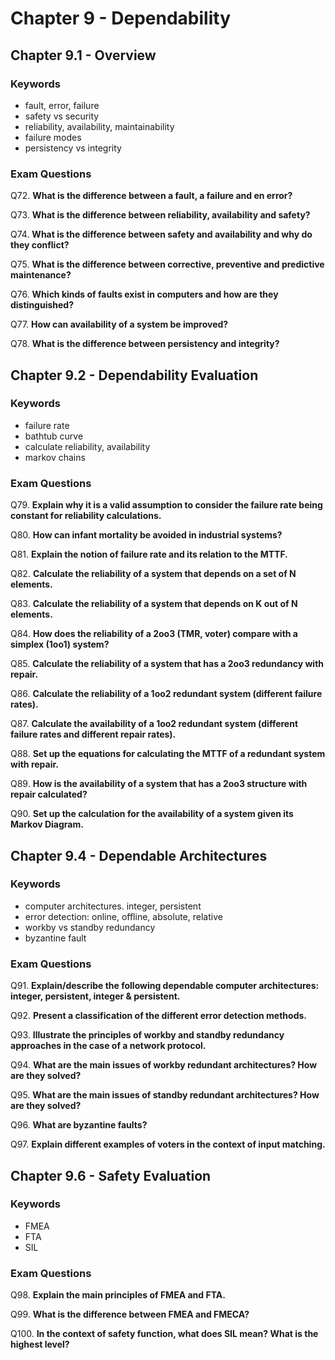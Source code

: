 # Chapter 9 - Dependability


## Chapter 9.1 - Overview

### Keywords

* fault, error, failure
* safety vs security
* reliability, availability, maintainability
* failure modes
* persistency vs integrity

### Exam Questions

Q72. **What is the difference between a fault, a failure and en error?**

Q73. **What is the difference between reliability, availability and safety?**

Q74. **What is the difference between safety and availability and why do they conflict?**

Q75. **What is the difference between corrective, preventive and predictive maintenance?**

Q76. **Which kinds of faults exist in computers and how are they distinguished?**

Q77. **How can availability of a system be improved?**

Q78. **What is the difference between persistency and integrity?**


## Chapter 9.2 - Dependability Evaluation

### Keywords

* failure rate
* bathtub curve
* calculate reliability, availability
* markov chains

### Exam Questions

Q79. **Explain why it is a valid assumption to consider the failure rate being constant for reliability calculations.**

Q80. **How can infant mortality be avoided in industrial systems?**

Q81. **Explain the notion of failure rate and its relation to the MTTF.**

Q82. **Calculate the reliability of a system that depends on a set of N elements.**

Q83. **Calculate the reliability of a system that depends on K out of N elements.**

Q84. **How does the reliability of a 2oo3 (TMR, voter) compare with a simplex (1oo1) system?**

Q85. **Calculate the reliability of a system that has a 2oo3 redundancy with repair.**

Q86. **Calculate the reliability of a 1oo2 redundant system (different failure rates).**

Q87. **Calculate the availability of a 1oo2 redundant system (different failure rates and different repair rates).**

Q88. **Set up the equations for calculating the MTTF of a redundant system with repair.**

Q89. **How is the availability of a system that has a 2oo3 structure with repair calculated?**

Q90. **Set up the calculation for the availability of a system given its Markov Diagram.**


## Chapter 9.4 - Dependable Architectures

### Keywords

* computer architectures. integer, persistent
* error detection: online, offline, absolute, relative
* workby vs standby redundancy
* byzantine fault

### Exam Questions

Q91. **Explain/describe the following dependable computer architectures: integer, persistent, integer & persistent.**

Q92. **Present a classification of the different error detection methods.**

Q93. **Illustrate the principles of workby and standby redundancy approaches in the case of a network protocol.**

Q94. **What are the main issues of workby redundant architectures? How are they solved?**

Q95. **What are the main issues of standby redundant architectures? How are they solved?**

Q96. **What are byzantine faults?**

Q97. **Explain different examples of voters in the context of input matching.**


## Chapter 9.6 - Safety Evaluation

### Keywords

* FMEA
* FTA
* SIL

### Exam Questions

Q98. **Explain the main principles of FMEA and FTA.**

Q99. **What is the difference between FMEA and FMECA?**

Q100. **In the context of safety function, what does SIL mean? What is the highest level?**
